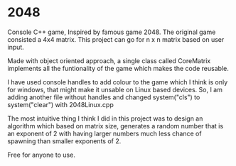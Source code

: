 # 2048

Console C++ game, Inspired by famous game 2048. The original game consisted a 4x4 matrix. 
This project can go for n x n matrix based on user input.

Made with object oriented approach, a single class called CoreMatrix implements all the funtionality of the game which makes the code reusable.

I have used console handles to add colour to the game which I think is only for windows, that might make it unsable on Linux based devices.
So, I am adding another file without handles and changed system("cls") to system("clear") with 2048Linux.cpp

The most intuitive thing I think I did in this project was to design an algorithm which based on matrix size, generates a random number that is 
an exponent of 2 with having larger numbers much less chance of spawning than smaller exponents of 2.

Free for anyone to use.
